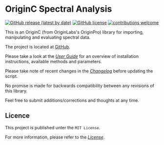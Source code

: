 # OriginC Spectral Analysis
[![GitHub release (latest by date)](https://img.shields.io/github/v/release/sfadschm/OriginC-Spectral-Analysis)](https://github.com/sfadschm/OriginC-Spectral-Analysis/releases)
[![GitHub license](https://img.shields.io/github/license/sfadschm/OriginC-Spectral-Analysis)](https://github.com/sfadschm/OriginC-Spectral-Analysis/blob/develop/LICENSE)
[![contributions welcome](https://img.shields.io/badge/contributions-welcome-brightgreen.svg?style=flat)](https://github.com/sfadschm/OriginC-Spectral-Analysis/pulls)

This is an OriginC (from OriginLabs's OriginPro) library for importing, manipulating and evaluating spectral data.

The project is located at [GitHub](https://github.com/sfadschm/OriginC-Spectral-Analysis).

Please take a look at the [*User Guide*](https://github.com/sfadschm/OriginC-Spectral-Analysis/blob/develop/docs/UserGuide.pdf) for an overview of installation instructions, available methods and parameters.

Please take note of recent changes in the [*Changelog*](https://github.com/sfadschm/OriginC-Spectral-Analysis/blob/develop/CHANGELOG.md) before updating the script.

No promise is made for backwards compatibility between any revisions of this library.

Feel free to submit additions/corrections and thoughts at any time.

## Licence
This project is published unter the `MIT License`.

For more information, please refer to the [*License*](https://github.com/sfadschm/OriginC-Spectral-Analysis/blob/develop/LICENSE).